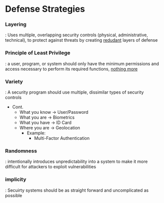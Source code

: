 # Defense Strategies

### Layering
 : Uses multiple, overlapping security controls (physical, administrative, technical), to protect against threats by creating <ins>redudant</ins> layers of defense


### Principle of Least Privilege
 : a user, program, or system should only have the minimum permissions and access necessary to perform its required functions, <ins>nothing more</ins>


### Variety
 : A security program should use multiple, dissimilar types of security controls
- Cont.
    * What you know -> User/Password
    * What you are -> Biometrics
    * What you have -> ID Card
    * Where you are -> Geolocation
        - Example: 
            * Multi-Factor Authentication


### Randomness
 : intentionally introduces unpredictability into a system to make it more difficult for attackers to exploit vulnerabilities


### implicity
 : Secuirty systems should be as straight forward and uncomplicated as possible